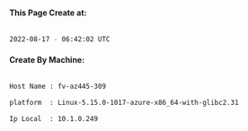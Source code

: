 
   
#### This Page Create at:

```bash

2022-08-17 - 06:42:02 UTC

```

#### Create By Machine:

```bash

Host Name : fv-az445-309

platform  : Linux-5.15.0-1017-azure-x86_64-with-glibc2.31

Ip Local  : 10.1.0.249

```


